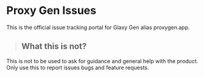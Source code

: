 # Proxy Gen Issues
This is the official issue tracking portal for Glaxy Gen alias proxygen.app.

>## What this is not?
 
This is not to be used to ask for guidance and general help with the product. Only use this to report issues bugs and feature requests.

